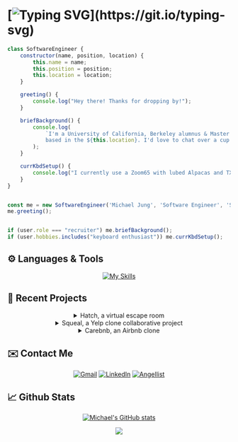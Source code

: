# [![Typing SVG](https://readme-typing-svg.herokuapp.com?font=Open+Sans&size=30&pause=1000&color=2A628F&vCenter=true&width=500&lines=Hey+there,+I'm+Michael+Jung;Full+Stack+Software+Engineer;Check+out+my+projects+below!)](https://git.io/typing-svg)

```js
class SoftwareEngineer {
    constructor(name, position, location) {
        this.name = name;
        this.position = position;
        this.location = location;
    }

    greeting() {
        console.log("Hey there! Thanks for dropping by!");
    }

    briefBackground() {
        console.log(
            `I'm a University of California, Berkeley alumnus & Master's-prepared nurse turned Software Engineer,
            based in the ${this.location}. I'd love to chat over a cup of ☕.`
        );
    }

    currKbdSetup() {
        console.log("I currently use a Zoom65 with lubed Alpacas and TX stabs. Would love to try out a Kohaku!");
    }
}


const me = new SoftwareEngineer('Michael Jung', 'Software Engineer', 'SF Bay Area');
me.greeting();


if (user.role === "recruiter") me.briefBackground();
if (user.hobbies.includes("keyboard enthusiast")) me.currKbdSetup();
```
 

## ⚙️ Languages & Tools

<div align="center">

[![My Skills](https://skillicons.dev/icons?i=js,py,nodejs,react,redux,express,flask,html,css,aws,postgres,sqlite,docker,heroku,git,github)](https://skillicons.dev)

</div>

<!-- 
## ✍️ Currently Learning

<div align="center">

[![My Skills](https://skillicons.dev/icons?i=java,go,swift)](https://skillicons.dev)

</div> -->


## 💼 Recent Projects

<div align="center">

<details>
<summary>Hatch, a virtual escape room</summary>
<br>

[![Hatch](https://i.imgur.com/Fbw0f2h.gif)](https://escape-hatch.herokuapp.com/)

</details>


<details>
<summary>Squeal, a Yelp clone collaborative project</summary>
<br>
    
[![Squeal](https://i.imgur.com/e75RInS.gif)](https://squeal-yelp.herokuapp.com/)
    
</details>


<details>
<summary>Carebnb, an Airbnb clone</summary>
<br>

[![Carebnb](https://i.imgur.com/vHobxth.jpg)](https://carebnb-2022.herokuapp.com/)

</details>

</div>

## ✉️ Contact Me

<div align="center">

[![Gmail](https://img.shields.io/badge/Gmail-D14836?style=for-the-badge&logo=gmail&logoColor=white)](mailto:jung.michaelh@gmail.com)
[![LinkedIn](https://img.shields.io/badge/linkedin-%230077B5.svg?style=for-the-badge&logo=linkedin&logoColor=white)](https://www.linkedin.com/in/michael-h-jung/)
[![Angellist](https://img.shields.io/badge/AngelList-000000?style=for-the-badge&logo=AngelList&logoColor=white)](https://angel.co/u/michaelhjung)
    
</div>
    
    
## 📈 Github Stats

<div align="center">

[![Michael's GitHub stats](https://github-readme-stats.vercel.app/api?username=michaelhjung&count_private=true&show_icons=true&theme=noctis_minimus)](https://github.com/anuraghazra/github-readme-stats)

<!-- [![GitHub Streak](https://streak-stats.demolab.com/?user=michaelhjung&theme=dark)](https://git.io/streak-stats) -->

<!-- ![Leetcode Stats](https://leetcard.jacoblin.cool/michaelhjung?theme=dark) -->
    
![](https://komarev.com/ghpvc/?username=michaelhjung&style=for-the-badge)

</div>


<!--
**michaelhjung/michaelhjung** is a ✨ _special_ ✨ repository because its `README.md` (this file) appears on your GitHub profile.

Here are some ideas to get you started:

- 🔭 I’m currently working on ...
- 🌱 I’m currently learning ...
- 👯 I’m looking to collaborate on ...
- 🤔 I’m looking for help with ...
- 💬 Ask me about ...
- 📫 How to reach me: ...
- 😄 Pronouns: ...
- ⚡ Fun fact: ...
-->
